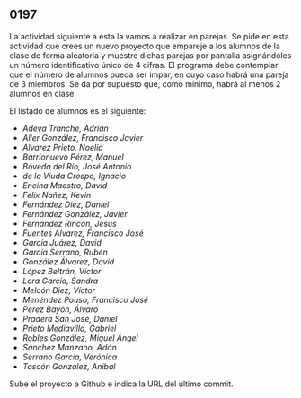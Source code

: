 ## 0197

La actividad siguiente a esta la vamos a realizar en parejas. Se pide en esta actividad que crees un nuevo proyecto que empareje a los alumnos de la clase de forma aleatoria y muestre dichas parejas por pantalla asignándoles un número identificativo único de 4 cifras. El programa debe contemplar que el número de alumnos pueda ser impar, en cuyo caso habrá una pareja de 3 miembros. Se da por supuesto que, como mínimo, habrá al menos 2 alumnos en clase.

El listado de alumnos es el siguiente:

* _Adeva Tranche, Adrián_
* _Aller González, Francisco Javier_
* _Álvarez Prieto, Noelia_
* _Barrionuevo Pérez, Manuel_
* _Bóveda del Río, José Antonio_
* _de la Viuda Crespo, Ignacio_
* _Encina Maestro, David_
* _Felix Nañez, Kevin_
* _Fernández Diez, Daniel_
* _Fernández González, Javier_
* _Fernández Rincón, Jesús_
* _Fuentes Álvarez, Francisco José_
* _García Juárez, David_
* _García Serrano, Rubén_
* _González Álvarez, David_
* _López Beltrán, Víctor_
* _Lora García, Sandra_
* _Melcón Diez, Víctor_
* _Menéndez Pouso, Francisco José_
* _Pérez Bayón, Álvaro_
* _Pradera San José, Daniel_
* _Prieto Mediavilla, Gabriel_
* _Robles González, Miguel Ángel_
* _Sánchez Manzano, Adán_
* _Serrano García, Verónica_
* _Tascón González, Anibal_

Sube el proyecto a Github e indica la URL del último commit.
